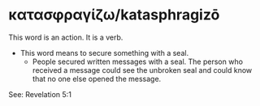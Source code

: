 # κατασφραγίζω/katasphragizō
This word is an action. It is a verb.

* This word means to secure something with a seal.
    * People secured written messages with a seal. The person who received a message could see the unbroken seal and could know that no one else opened the message. 

See:  Revelation 5:1
